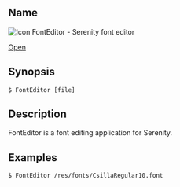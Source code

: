 ## Name

![Icon](/res/icons/16x16/app-font-editor.png) FontEditor - Serenity font editor

[Open](file:///bin/FontEditor)

## Synopsis

```**sh
$ FontEditor [file]
```

## Description

FontEditor is a font editing application for Serenity.

## Examples

```sh
$ FontEditor /res/fonts/CsillaRegular10.font
```

